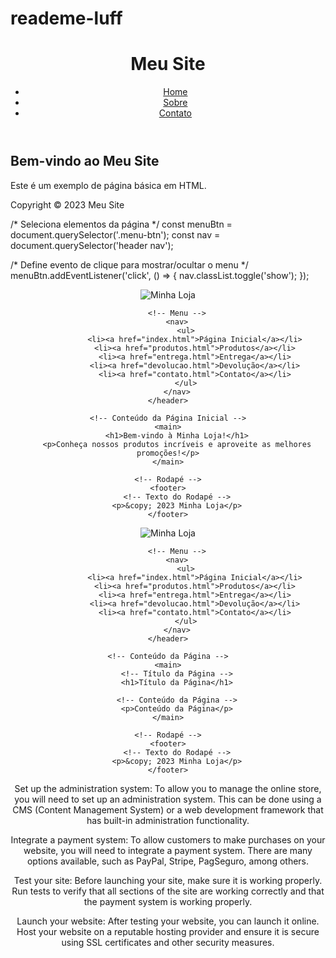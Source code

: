 # reademe-luff
<!DOCTYPE html>
<html>
<head>
	<title>Meu Site</title>
	<meta charset="UTF-8">
	<meta name="viewport" content="width=device-width, initial-scale=1.0">
	<link rel="stylesheet" href="estilo.css">
</head>
<body>
	<header>
		<h1>Meu Site</h1>
		<nav>
			<ul>
				<li><a href="#">Home</a></li>
				<li><a href="#">Sobre</a></li>
				<li><a href="#">Contato</a></li>
			</ul>
		</nav>
	</header>
	<main>
		<h2>Bem-vindo ao Meu Site</h2>
		<p>Este é um exemplo de página básica em HTML.</p>
	</main>
	<footer>
		<p>Copyright &copy; 2023 Meu Site</p>
	</footer>
</body>
</html>

/* Seleciona elementos da página */
const menuBtn = document.querySelector('.menu-btn');
const nav = document.querySelector('header nav');

/* Define evento de clique para mostrar/ocultar o menu */
menuBtn.addEventListener('click', () => {
  nav.classList.toggle('show');
});


<!DOCTYPE html>
<html>
<head>
	<meta charset="UTF-8">
	<title>Minha Loja - Página Inicial</title>
	<!-- Link para o arquivo de estilos CSS -->
	<link rel="stylesheet" href="estilos.css">
</head>
<body>
	<!-- Cabeçalho -->
	<header>
		<!-- Logo -->
		<img src="logo.png" alt="Minha Loja">

		<!-- Menu -->
		<nav>
			<ul>
				<li><a href="index.html">Página Inicial</a></li>
				<li><a href="produtos.html">Produtos</a></li>
				<li><a href="entrega.html">Entrega</a></li>
				<li><a href="devolucao.html">Devolução</a></li>
				<li><a href="contato.html">Contato</a></li>
			</ul>
		</nav>
	</header>

	<!-- Conteúdo da Página Inicial -->
	<main>
		<h1>Bem-vindo à Minha Loja!</h1>
		<p>Conheça nossos produtos incríveis e aproveite as melhores promoções!</p>
	</main>

	<!-- Rodapé -->
	<footer>
		<!-- Texto do Rodapé -->
		<p>&copy; 2023 Minha Loja</p>
	</footer>
</body>
</html>

<!DOCTYPE html>
<html>
<head>
	<meta charset="UTF-8">
	<title>Minha Loja - Título da Página</title>
	<!-- Link para o arquivo de estilos CSS -->
	<link rel="stylesheet" href="estilos.css">
</head>
<body>
	<!-- Cabeçalho -->
	<header>
		<!-- Logo -->
		<img src="logo.png" alt="Minha Loja">

		<!-- Menu -->
		<nav>
			<ul>
				<li><a href="index.html">Página Inicial</a></li>
				<li><a href="produtos.html">Produtos</a></li>
				<li><a href="entrega.html">Entrega</a></li>
				<li><a href="devolucao.html">Devolução</a></li>
				<li><a href="contato.html">Contato</a></li>
			</ul>
		</nav>
	</header>

	<!-- Conteúdo da Página -->
	<main>
		<!-- Título da Página -->
		<h1>Título da Página</h1>

		<!-- Conteúdo da Página -->
		<p>Conteúdo da Página</p>
	</main>

	<!-- Rodapé -->
	<footer>
		<!-- Texto do Rodapé -->
		<p>&copy; 2023 Minha Loja</p>
	</footer>
</body>
</html>

Set up the administration system: To allow you to manage the online store, you will need to set up an administration system. This can be done using a CMS (Content Management System) or a web development framework that has built-in administration functionality.

Integrate a payment system: To allow customers to make purchases on your website, you will need to integrate a payment system. There are many options available, such as PayPal, Stripe, PagSeguro, among others.

Test your site: Before launching your site, make sure it is working properly. Run tests to verify that all sections of the site are working correctly and that the payment system is working properly.

Launch your website: After testing your website, you can launch it online. Host your website on a reputable hosting provider and ensure it is secure using SSL certificates and other security measures.

